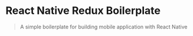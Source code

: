 # React Native Redux Boilerplate
> A simple boilerplate for building mobile application with React Native
